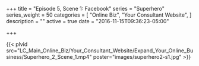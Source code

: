 +++
title = "Episode 5, Scene 1: Facebook"
series = "Superhero"
series_weight = 50
categories = [
  "Online Biz",
  "Your Consultant Website",
]
description = ""
active = true
date = "2016-11-15T09:36:23-05:00"

+++

{{< plvid src="LC_Main_Online_Biz/Your_Consultant_Website/Expand_Your_Online_Business/Superhero_2_Scene_1.mp4" poster="images/superhero2-s1.jpg" >}}
